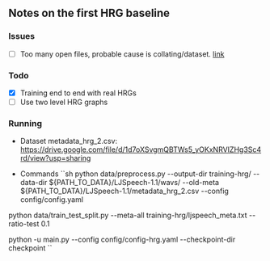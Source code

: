 ## Notes on the first HRG baseline

### Issues

- [ ] Too many open files, probable cause is collating/dataset. [link](https://stackoverflow.com/questions/48250053/pytorchs-dataloader-too-many-open-files-error-when-no-files-should-be-open)

### Todo
- [x] Training end to end with real HRGs
- [ ] Use two level HRG graphs

### Running
- Dataset metadata_hrg_2.csv: https://drive.google.com/file/d/1d7oXSvgmQBTWs5_yOKxNRVIZHg3Sc4rd/view?usp=sharing

- Commands
``sh
python data/preprocess.py --output-dir training-hrg/ --data-dir ${PATH_TO_DATA}/LJSpeech-1.1/wavs/ --old-meta ${PATH_TO_DATA}/LJSpeech-1.1/metadata_hrg_2.csv --config config/config.yaml

python data/train_test_split.py --meta-all training-hrg/ljspeech_meta.txt  --ratio-test 0.1

python -u main.py --config config/config-hrg.yaml  --checkpoint-dir checkpoint
``
